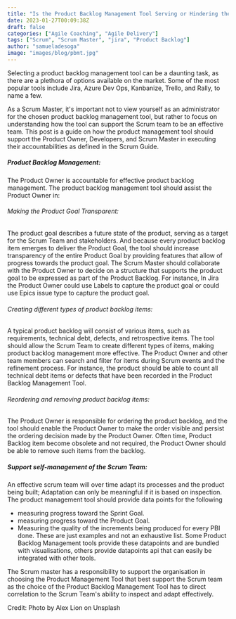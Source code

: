 ```yaml
---
title: "Is the Product Backlog Management Tool Serving or Hindering the Scrum Team"
date: 2023-01-27T00:09:38Z
draft: false
categories: ["Agile Coaching", "Agile Delivery"]
tags: ["Scrum", "Scrum Master", "jira", "Product Backlog"]
author: "samueladesoga"
image: "images/blog/pbmt.jpg"
---
```

Selecting a product backlog management tool can be a daunting task, as there are a plethora of options available on the market. Some of the most popular tools include Jira, Azure Dev Ops, Kanbanize, Trello, and Rally, to name a few.

As a Scrum Master, it's important not to view yourself as an administrator for the chosen product backlog management tool, but rather to focus on understanding how the tool can support the Scrum team to be an effective team. This post is a guide on how the product management tool should support the Product Owner, Developers, and Scrum Master in executing their accountabilities as defined in the Scrum Guide.


##### Product Backlog Management: 
The Product Owner is accountable for effective product backlog management. The product backlog management tool should assist the Product Owner in: 

###### Making the Product Goal Transparent: 
The product goal describes a future state of the product, serving as a target for the Scrum Team and stakeholders. And because every product backlog item emerges to deliver the Product Goal, the tool should increase transparency of the entire Product Goal by providing features that allow of progress towards the product goal. The Scrum Master should collaborate with the Product Owner to decide on a structure that supports the product goal to be expressed as part of the Product Backlog.
For instance, In Jira the Product Owner could use Labels to capture the product goal or could use Epics issue type to capture the product goal.


###### Creating different types of product backlog items: 
A typical product backlog will consist of various items, such as requirements, technical debt, defects, and retrospective items. The tool should allow the Scrum Team to create different types of items, making product backlog management more effective. 
The Product Owner and other team members can search and filter for items during Scrum events and the refinement process. For instance, the product should be able to count all technical debt items or defects that have been recorded in the Product Backlog Management Tool. 



###### Reordering and removing product backlog items: 
The Product Owner is responsible for ordering the product backlog, and the tool should enable the Product Owner to make the order visible and persist the ordering
decision made by the Product Owner. Often time, Product Backlog item become obsolete and not required, the Product Owner should be able to remove such items from the backlog.


##### Support self-management of the Scrum Team: 
An effective scrum team will over time adapt its processes and the product being built; Adaptation can only be meaningful if it is based on inspection.
The product management tool should provide data points for the following 
- measuring progress toward the Sprint Goal.
- measuring progress toward the Product Goal.
- Measuring the quality of the increments being produced for every PBI done.
These are just examples and not an exhaustive list.
Some Product Backlog Management tools provide these datapoints and are bundled with visualisations, others provide datapoints api that can easily be integrated with other tools. 

The Scrum master has a responsibility to support the organisation in choosing the Product Management Tool that best support the Scrum team as the choice of the Product Backlog Management Tool
has to direct correlation to the  Scrum Team's ability to inspect and adapt effectively.



Credit: Photo by Alex Lion on Unsplash

